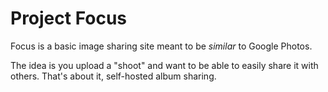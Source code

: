# Project Focus
Focus is a basic image sharing site meant to be _similar_ to Google Photos.

The idea is you upload a "shoot" and want to be able to easily share it with others. That's about it, self-hosted album sharing.